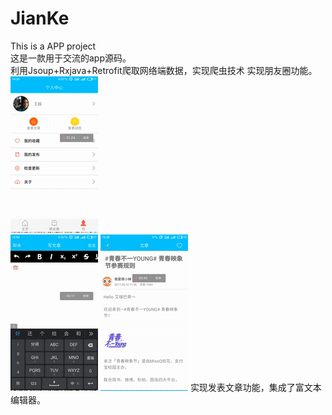 # JianKe
This is a APP project <br> 
这是一款用于交流的app源码。 <br> 
利用Jsoup+Rxjava+Retrofit爬取网络端数据，实现爬虫技术 实现朋友圈功能。<br> 
![](/S70426-16374867_00_01_24__00_01_52.gif)  
![](/S70426-16374867_00_02_11__00_02_38.gif)
![](/S70426-16374867_00_00_43__00_00_59.gif)
实现发表文章功能，集成了富文本编辑器。<br> 
